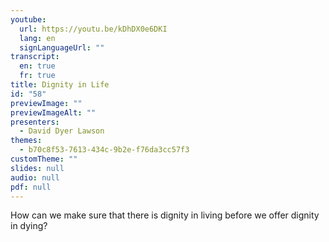 ```yaml
---
youtube:
  url: https://youtu.be/kDhDX0e6DKI
  lang: en
  signLanguageUrl: ""
transcript:
  en: true
  fr: true
title: Dignity in Life
id: "58"
previewImage: ""
previewImageAlt: ""
presenters:
  - David Dyer Lawson
themes:
  - b70c8f53-7613-434c-9b2e-f76da3cc57f3
customTheme: ""
slides: null
audio: null
pdf: null
---
```

How can we make sure that there is dignity in living before we offer dignity in dying?
